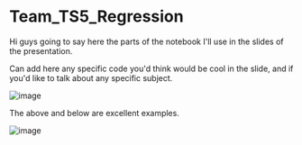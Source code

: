 # Team_TS5_Regression

Hi guys going to say here the parts of the notebook I'll use in the slides of the presentation.


Can add here any specific code you'd think would be cool in the slide, and if you'd like to talk about any specific subject.




![image](https://user-images.githubusercontent.com/81359070/119463348-fa03a980-bd41-11eb-8132-2a9dea1d866d.png)


The above and below are excellent examples.

![image](https://user-images.githubusercontent.com/81359070/119463463-13a4f100-bd42-11eb-8ee5-1fbea8dca814.png)

